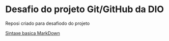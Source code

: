 
# Desafio do projeto Git/GitHub da DIO
Reposi criado para desafiodo do projeto

[Sintaxe basica MarkDown](https://www.markdownguide.org/basic-syntax/)
